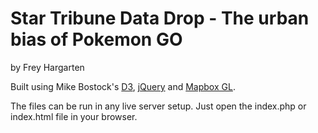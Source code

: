Star Tribune Data Drop - The urban bias of Pokemon GO
================

by Frey Hargarten

Built using Mike Bostock's [D3](https://github.com/mbostock/d3), [jQuery](https://github.com/jquery/jquery) and [Mapbox GL](https://www.mapbox.com/mapbox-gl-js/).

The files can be run in any live server setup. Just open the index.php or index.html file in your browser.